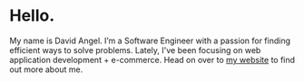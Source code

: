 # Hello.

My name is David Angel. I’m a Software Engineer with a passion for finding efficient ways to solve problems. Lately, I've been focusing on web application development + e-commerce. Head on over to [my website](https://davidangel.net) to find out more about me.
